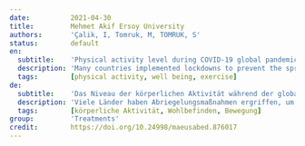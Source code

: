 ```yaml
---
date:          2021-04-30
title:         Mehmet Akif Ersoy University
authors:       'Çalik, I, Tomruk, M, TOMRUK, S'
status:        default
en:
  subtitle:    'Physical activity level during COVID-19 global pandemic and its relation to well-being'
  description: 'Many countries implemented lockdowns to prevent the spread of novel coronavirus disease 2019 (COVID-19). Turkey is one of these countries where people were obliged to experience altered daily routines in May 2020. We aimed to identify physical activity level and well-being of people during COVID-19 outbreak and investigate the relationship among them. An on-line questionnaire was used to obtain data regarding descriptive characteristics and exercise habits. Individuals volunteered to participate in the study filled the questionnaire published in an on-line survey platform (Google Forms) in May 2020. Physical activity level was questioned and well-being of the individuals was measured by WHO-5 Well Being Index. Spearman and Kendall analyses were used. The survey was completed by 378 adults. Approximately three quarters (75.1%) of participants self-reported that they did not do any vigorous physical activity and nearly half of them (48.1%) self-reported not to do any moderate physical activity. Well Being Score was positively correlated with vigorous physical activity (days per week). Our results showed that increased physical activity level is associated with improved well-being in adults. Effective strategies such as doing regular physical exercise should be used to decrease negative effects of pandemic on well-being and physical activity level.'
  tags:        [physical activity, well being, exercise]
de:
  subtitle:    'Das Niveau der körperlichen Aktivität während der globalen Pandemie COVID-19 und seine Beziehung zum Wohlbefinden'
  description: 'Viele Länder haben Abriegelungsmaßnahmen ergriffen, um die Ausbreitung der neuartigen Coronaviruserkrankung 2019 (COVID-19) zu verhindern. Die Türkei ist eines dieser Länder, in denen die Menschen im Mai 2020 gezwungen waren, einen veränderten Tagesablauf zu erleben. Unser Ziel war es, das Niveau der körperlichen Aktivität und das Wohlbefinden der Menschen während des COVID-19-Ausbruchs zu ermitteln und den Zusammenhang zwischen diesen beiden Faktoren zu untersuchen. Mit Hilfe eines Online-Fragebogens wurden Daten zu beschreibenden Merkmalen und Bewegungsgewohnheiten erhoben. Personen, die sich freiwillig für die Teilnahme an der Studie gemeldet hatten, füllten den Fragebogen aus, der im Mai 2020 auf einer Online-Umfrageplattform (Google Forms) veröffentlicht wurde. Der Grad der körperlichen Aktivität wurde abgefragt und das Wohlbefinden der Personen wurde mit dem WHO-5 Well Being Index gemessen. Es wurden Spearman- und Kendall-Analysen durchgeführt. Die Umfrage wurde von 378 Erwachsenen ausgefüllt. Ungefähr drei Viertel (75,1 %) der Teilnehmer gaben an, sich nicht intensiv körperlich zu betätigen, und fast die Hälfte (48,1 %) gab an, sich nicht moderat körperlich zu betätigen. Der Wohlbefindenswert korrelierte positiv mit intensiver körperlicher Aktivität (Tage pro Woche). Unsere Ergebnisse zeigen, dass ein höheres Maß an körperlicher Aktivität mit einem verbesserten Wohlbefinden bei Erwachsenen verbunden ist. Wirksame Strategien wie regelmäßige körperliche Betätigung sollten eingesetzt werden, um die negativen Auswirkungen der Pandemie auf das Wohlbefinden und den Grad der körperlichen Aktivität zu verringern.' 
  tags:        [körperliche Aktivität, Wohlbefinden, Bewegung]
group:         'Treatments'
credit:        https://doi.org/10.24998/maeusabed.876017
---
```

